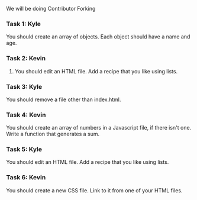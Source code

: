 We will be doing Contributor Forking

### Task 1: Kyle
You should create an array of objects. Each object should have a name and age.

### Task 2: Kevin
1) You should edit an HTML file. Add a recipe that you like using lists.

### Task 3: Kyle
You should remove a file other than index.html.

### Task 4: Kevin
You should create an array of numbers in a Javascript file, if there isn't one. Write a function that generates a sum.

### Task 5: Kyle
You should edit an HTML file. Add a recipe that you like using lists.

### Task 6: Kevin
You should create a new CSS file. Link to it from one of your HTML files.

